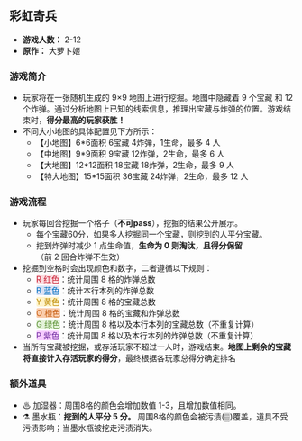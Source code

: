 ## 彩虹奇兵

- **游戏人数：** 2-12
- **原作：** 大萝卜姬

### 游戏简介
- 玩家将在一张随机生成的 9×9 地图上进行挖掘。地图中隐藏着 9 个宝藏 和 12 个炸弹。通过分析地图上已知的线索信息，推理出宝藏与炸弹的位置。游戏结束时，**得分最高的玩家获胜！**
- 不同大小地图的具体配置见下方所示：
    + 【小地图】6*6面积 6宝藏 4炸弹，1生命，最多 4 人
    + 【中地图】9*9面积 9宝藏 12炸弹，2生命，最多 6 人
    + 【大地图】12*12面积 18宝藏 18炸弹，2生命，最多 9 人
    + 【特大地图】15*15面积 36宝藏 24炸弹，2生命，最多 12 人

### 游戏流程
- 玩家每回合挖掘一个格子（**不可pass**），挖掘的结果公开展示。
    + 每个宝藏60分，如果多人挖掘同一个宝藏，则挖到的人平分宝藏。
    + 挖到炸弹时减少 1 点生命值，**生命为 0 则淘汰，且得分保留**<br>
    （前 2 回合炸弹不生效）
- 挖掘到空格时会出现颜色和数字，二者遵循以下规则：
    + <span class='r'>R 红色</span>：统计周围 8 格的炸弹总数
    + <span class='b'>B 蓝色</span>：统计本行本列的炸弹总数
    + <span class='y'>Y 黄色</span>：统计周围 8 格的宝藏总数
    + <span class='o'>O 橙色</span>：统计周围 8 格的宝藏和炸弹总数
    + <span class='g'>G 绿色</span>：统计周围 8 格以及本行本列的宝藏总数（不重复计算）
    + <span class='p'>P 紫色</span>：统计周围 8 格以及本行本列的炸弹总数（不重复计算）
- 当所有宝藏被挖掘，或存活玩家不超过一人时，游戏结束。**地图上剩余的宝藏将直接计入存活玩家的得分**，最终根据各玩家总得分确定排名

### 额外道具
- ♨ 加湿器：周围8格的颜色会增加数值 1-3，且增加数值相同。
- ⚗ 墨水瓶：**挖到的人平分 5 分。** 周围8格的颜色会被污渍(▒)覆盖，道具不受污渍影响；当墨水瓶被挖走污渍消失。

<style>
.r,.b,.y,.p,.o,.g{border-radius:2px}
.r{color:#C91D32;background:#FADADE}
.b{color:#0070C0;background:#D9E1F4}
.y{color:#BD8900;background:#FFF3CA}
.p{color:#7030A0;background:#F6CCFF}
.o{color:#C55C10;background:#F9CBAA}
.g{color:#588E31;background:#E3F2D9}
</style>